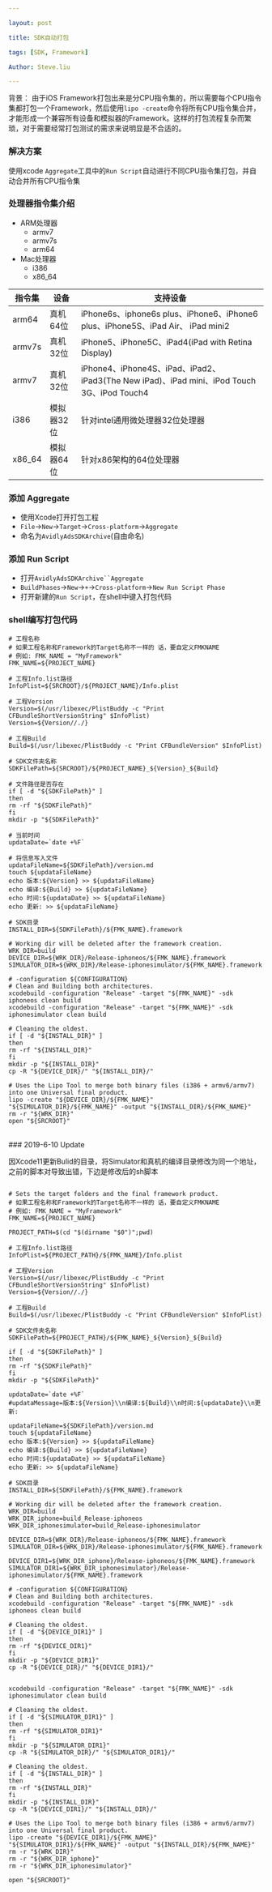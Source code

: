 ```yaml
---

layout: post

title: SDK自动打包

tags: [SDK, Framework]

Author: Steve.liu

---
```



背景：
由于iOS Framework打包出来是分CPU指令集的，所以需要每个CPU指令集都打包一个Framework，然后使用`lipo -create`命令将所有CPU指令集合并，才能形成一个兼容所有设备和模拟器的Framework。这样的打包流程复杂而繁琐，对于需要经常打包测试的需求来说明显是不合适的。

### 解决方案
使用xcode `Aggregate`工具中的`Run Script`自动进行不同CPU指令集打包，并自动合并所有CPU指令集

### 处理器指令集介绍

- ARM处理器
  	- armv7
  	- armv7s
 	- arm64 
- Mac处理器
	- i386
	- x86_64

指令集 | 设备|支持设备 
-----| ----| ----
arm64	 | 真机64位|iPhone6s、iphone6s plus、iPhone6、iPhone6 plus、iPhone5S、iPad Air、 iPad mini2
armv7s	 | 真机32位|iPhone5、iPhone5C、iPad4(iPad with Retina Display)
armv7	 | 真机32位|iPhone4、iPhone4S、iPad、iPad2、iPad3(The New iPad)、iPad mini、iPod Touch 3G、iPod Touch4
i386	 | 模拟器32位|针对intel通用微处理器32位处理器
x86_64	 | 模拟器64位|针对x86架构的64位处理器

### 添加 Aggregate

- 使用Xcode打开打包工程
- `File`→`New`→`Target`→`Cross-platform`→`Aggregate`
- 命名为`AvidlyAdsSDKArchive`(自由命名)

### 添加 Run Script

- 打开`AvidlyAdsSDKArchive``Aggregate `
- `BuildPhases`→`New`→`+`→`Cross-platform`→`New Run Script Phase`
- 打开新建的`Run Script`，在shell中键入打包代码

### shell编写打包代码

```
# 工程名称
# 如果工程名称和Framework的Target名称不一样的 话，要自定义FMKNAME
# 例如: FMK_NAME = "MyFramework"
FMK_NAME=${PROJECT_NAME}

# 工程Info.list路径
InfoPlist=${SRCROOT}/${PROJECT_NAME}/Info.plist

# 工程Version
Version=$(/usr/libexec/PlistBuddy -c "Print CFBundleShortVersionString" $InfoPlist)
Version=${Version//./}

# 工程Build
Build=$(/usr/libexec/PlistBuddy -c "Print CFBundleVersion" $InfoPlist)

# SDK文件夹名称
SDKFilePath=${SRCROOT}/${PROJECT_NAME}_${Version}_${Build}

# 文件路径是否存在
if [ -d "${SDKFilePath}" ]
then
rm -rf "${SDKFilePath}"
fi
mkdir -p "${SDKFilePath}"

# 当前时间
updataDate=`date +%F`

# 将信息写入文件
updataFileName=${SDKFilePath}/version.md
touch ${updataFileName}
echo 版本:${Version} >> ${updataFileName}
echo 编译:${Build} >> ${updataFileName}
echo 时间:${updataDate} >> ${updataFileName}
echo 更新: >> ${updataFileName}

# SDK目录
INSTALL_DIR=${SDKFilePath}/${FMK_NAME}.framework

# Working dir will be deleted after the framework creation.
WRK_DIR=build
DEVICE_DIR=${WRK_DIR}/Release-iphoneos/${FMK_NAME}.framework
SIMULATOR_DIR=${WRK_DIR}/Release-iphonesimulator/${FMK_NAME}.framework

# -configuration ${CONFIGURATION}
# Clean and Building both architectures.
xcodebuild -configuration "Release" -target "${FMK_NAME}" -sdk iphoneos clean build
xcodebuild -configuration "Release" -target "${FMK_NAME}" -sdk iphonesimulator clean build

# Cleaning the oldest.
if [ -d "${INSTALL_DIR}" ]
then
rm -rf "${INSTALL_DIR}"
fi
mkdir -p "${INSTALL_DIR}"
cp -R "${DEVICE_DIR}/" "${INSTALL_DIR}/"

# Uses the Lipo Tool to merge both binary files (i386 + armv6/armv7) into one Universal final product.
lipo -create "${DEVICE_DIR}/${FMK_NAME}" "${SIMULATOR_DIR}/${FMK_NAME}" -output "${INSTALL_DIR}/${FMK_NAME}"
rm -r "${WRK_DIR}"
open "${SRCROOT}"
```

<br>
### 2019-6-10 Update

因Xcode11更新Bulid的目录，将Simulator和真机的编译目录修改为同一个地址，之前的脚本对导致出错，下边是修改后的sh脚本

```

# Sets the target folders and the final framework product.
# 如果工程名称和Framework的Target名称不一样的 话，要自定义FMKNAME
# 例如: FMK_NAME = "MyFramework"
FMK_NAME=${PROJECT_NAME}

PROJECT_PATH=$(cd "$(dirname "$0")";pwd)

# 工程Info.list路径
InfoPlist=${PROJECT_PATH}/${FMK_NAME}/Info.plist

# 工程Version
Version=$(/usr/libexec/PlistBuddy -c "Print CFBundleShortVersionString" $InfoPlist)
Version=${Version//./}

# 工程Build
Build=$(/usr/libexec/PlistBuddy -c "Print CFBundleVersion" $InfoPlist)

# SDK文件夹名称
SDKFilePath=${PROJECT_PATH}/${FMK_NAME}_${Version}_${Build}

if [ -d "${SDKFilePath}" ]
then
rm -rf "${SDKFilePath}"
fi
mkdir -p "${SDKFilePath}"

updataDate=`date +%F`
#updataMessage=版本:${Version}\\n编译:${Build}\\n时间:${updataDate}\\n更新:

updataFileName=${SDKFilePath}/version.md
touch ${updataFileName}
echo 版本:${Version} >> ${updataFileName}
echo 编译:${Build} >> ${updataFileName}
echo 时间:${updataDate} >> ${updataFileName}
echo 更新: >> ${updataFileName}

# SDK目录
INSTALL_DIR=${SDKFilePath}/${FMK_NAME}.framework

# Working dir will be deleted after the framework creation.
WRK_DIR=build
WRK_DIR_iphone=build_Release-iphoneos
WRK_DIR_iphonesimulator=build_Release-iphonesimulator

DEVICE_DIR=${WRK_DIR}/Release-iphoneos/${FMK_NAME}.framework
SIMULATOR_DIR=${WRK_DIR}/Release-iphonesimulator/${FMK_NAME}.framework

DEVICE_DIR1=${WRK_DIR_iphone}/Release-iphoneos/${FMK_NAME}.framework
SIMULATOR_DIR1=${WRK_DIR_iphonesimulator}/Release-iphonesimulator/${FMK_NAME}.framework

# -configuration ${CONFIGURATION}
# Clean and Building both architectures.
xcodebuild -configuration "Release" -target "${FMK_NAME}" -sdk iphoneos clean build

# Cleaning the oldest.
if [ -d "${DEVICE_DIR1}" ]
then
rm -rf "${DEVICE_DIR1}"
fi
mkdir -p "${DEVICE_DIR1}"
cp -R "${DEVICE_DIR}/" "${DEVICE_DIR1}/"


xcodebuild -configuration "Release" -target "${FMK_NAME}" -sdk iphonesimulator clean build

# Cleaning the oldest.
if [ -d "${SIMULATOR_DIR1}" ]
then
rm -rf "${SIMULATOR_DIR1}"
fi
mkdir -p "${SIMULATOR_DIR1}"
cp -R "${SIMULATOR_DIR}/" "${SIMULATOR_DIR1}/"

# Cleaning the oldest.
if [ -d "${INSTALL_DIR}" ]
then
rm -rf "${INSTALL_DIR}"
fi
mkdir -p "${INSTALL_DIR}"
cp -R "${DEVICE_DIR1}/" "${INSTALL_DIR}/"

# Uses the Lipo Tool to merge both binary files (i386 + armv6/armv7) into one Universal final product.
lipo -create "${DEVICE_DIR1}/${FMK_NAME}" "${SIMULATOR_DIR1}/${FMK_NAME}" -output "${INSTALL_DIR}/${FMK_NAME}"
rm -r "${WRK_DIR}"
rm -r "${WRK_DIR_iphone}"
rm -r "${WRK_DIR_iphonesimulator}"

open "${SRCROOT}"

```